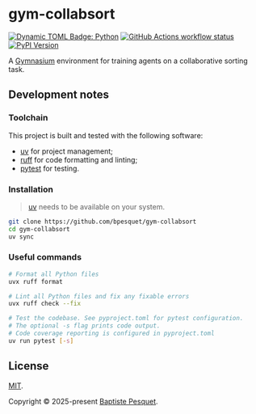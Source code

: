 # gym-collabsort

[![Dynamic TOML Badge: Python](https://img.shields.io/badge/dynamic/toml?url=https%3A%2F%2Fraw.githubusercontent.com%2Fbpesquet%2Fgym-collabsort%2Frefs%2Fheads%2Fmain%2Fpyproject.toml&query=%24.project.requires-python&label=Python&labelColor=%233776AB&color=black)](pyproject.toml)
[![GitHub Actions workflow status](https://img.shields.io/github/actions/workflow/status/bpesquet/mlcourse/ci.yaml)](https://github.com/bpesquet/gym-collabsort/actions)
[![PyPI Version](https://img.shields.io/pypi/v/gym-collabsort)](https://pypi.org/project/gym-collabsort)

A [Gymnasium](https://gymnasium.farama.org/) environment for training agents on a collaborative sorting task.

## Development notes

### Toolchain

This project is built and tested with the following software:

- [uv](https://docs.astral.sh/uv/) for project management;
- [ruff](https://docs.astral.sh/ruff/) for code formatting and linting;
- [pytest](https://docs.pytest.org) for testing.

### Installation

> [uv](https://docs.astral.sh/uv/) needs to be available on your system.

```bash
git clone https://github.com/bpesquet/gym-collabsort
cd gym-collabsort
uv sync
```

### Useful commands

```bash
# Format all Python files
uvx ruff format

# Lint all Python files and fix any fixable errors
uvx ruff check --fix

# Test the codebase. See pyproject.toml for pytest configuration.
# The optional -s flag prints code output.
# Code coverage reporting is configured in pyproject.toml
uv run pytest [-s]
```

## License

[MIT](LICENSE).

Copyright © 2025-present [Baptiste Pesquet](https://www.bpesquet.fr).
